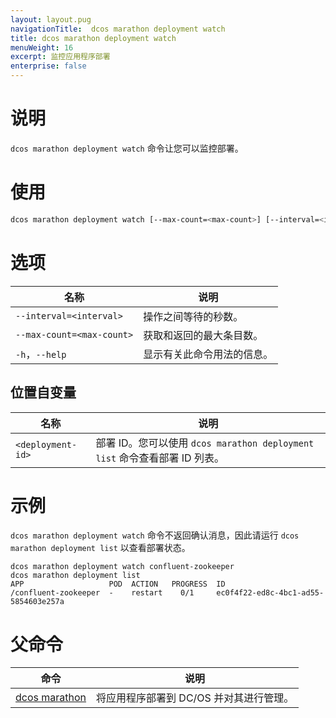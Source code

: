 ```yaml
---
layout: layout.pug
navigationTitle:  dcos marathon deployment watch
title: dcos marathon deployment watch
menuWeight: 16
excerpt: 监控应用程序部署
enterprise: false
---
```



# 说明

`dcos marathon deployment watch` 命令让您可以监控部署。

# 使用

```bash
dcos marathon deployment watch [--max-count=<max-count>] [--interval=<interval>] <deployment-id>
```

# 选项

| 名称 | 说明 |
|---------|-------------|
| `--interval=<interval>` | 操作之间等待的秒数。|
| `--max-count=<max-count>` | 获取和返回的最大条目数。|
| `-h`，`--help` | 显示有关此命令用法的信息。 |


## 位置自变量

| 名称 | 说明 |
|---------|-------------|
| `<deployment-id>` | 部署 ID。您可以使用 `dcos marathon deployment list` 命令查看部署 ID 列表。|


# 示例

`dcos marathon deployment watch` 命令不返回确认消息，因此请运行 `dcos marathon deployment list` 以查看部署状态。

```
dcos marathon deployment watch confluent-zookeeper
dcos marathon deployment list
APP                   POD  ACTION   PROGRESS  ID                                    
/confluent-zookeeper  -    restart    0/1     ec0f4f22-ed8c-4bc1-ad55-5854603e257a  
```

# 父命令

| 命令 | 说明 |
|---------|-------------|
| [dcos marathon](/dcos/cn/1.12/cli/command-reference/dcos-marathon/) | 将应用程序部署到 DC/OS 并对其进行管理。|
